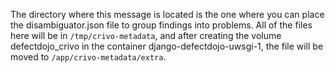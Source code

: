 The directory where this message is located is the one where you can place the disambiguator.json file to group findings into problems. All of the files here will be in `/tmp/crivo-metadata`, and after creating the volume defectdojo_crivo in the container django-defectdojo-uwsgi-1, the file will be moved to `/app/crivo-metadata/extra`.